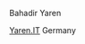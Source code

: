 Bahadir Yaren

[Yaren.IT](https://yaren.it)
Germany
<!---
Yaren-IT/Yaren-IT is a ✨ special ✨ repository because its `README.md` (this file) appears on your GitHub profile.
You can click the Preview link to take a look at your changes.
--->
